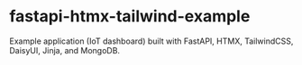# fastapi-htmx-tailwind-example
Example application (IoT dashboard) built with FastAPI, HTMX, TailwindCSS, DaisyUI, Jinja, and MongoDB.

